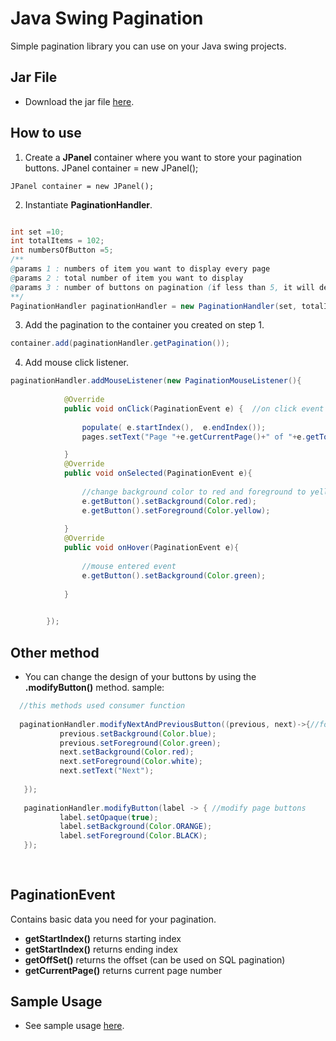 # Java Swing Pagination

Simple pagination library you can use on your Java swing projects.

## Jar File
- Download the jar file [here](https://github.com/soybean15/Java-swing-pagination/releases).



## How to use
1. Create a **JPanel** container where you want to store your pagination buttons. JPanel container = new JPanel();
```
JPanel container = new JPanel();
```
2. Instantiate **PaginationHandler**.
```java

int set =10;
int totalItems = 102;
int numbersOfButton =5;
/**
@params 1 : numbers of item you want to display every page
@params 2 : total number of item you want to display
@params 3 : number of buttons on pagination (if less than 5, it will default to 5).
**/
PaginationHandler paginationHandler = new PaginationHandler(set, totalItems, numbersOfButton);
```
3. Add the pagination to the container you created on step 1.
```java
container.add(paginationHandler.getPagination());
```
4. Add mouse click listener.

```java
paginationHandler.addMouseListener(new PaginationMouseListener(){
            
            @Override
            public void onClick(PaginationEvent e) {  //on click event  
                
                populate( e.startIndex(),  e.endIndex());
                pages.setText("Page "+e.getCurrentPage()+" of "+e.getTotalPage());

            }
            @Override
            public void onSelected(PaginationEvent e){
              
                //change background color to red and foreground to yellow once selected
                e.getButton().setBackground(Color.red);
                e.getButton().setForeground(Color.yellow);
                
            }
            @Override
            public void onHover(PaginationEvent e){
              
                //mouse entered event
                e.getButton().setBackground(Color.green);               
                
            }

          
        });
```


## Other method
 - You can change the design of your buttons by using the **.modifyButton()** method.
 sample:
 ```java    
   //this methods used consumer function
   
   paginationHandler.modifyNextAndPreviousButton((previous, next)->{//for previous and next button
            previous.setBackground(Color.blue);
            previous.setForeground(Color.green);
            next.setBackground(Color.red);
            next.setForeground(Color.white);
            next.setText("Next");
            
    });
    
    paginationHandler.modifyButton(label -> { //modify page buttons
            label.setOpaque(true);
            label.setBackground(Color.ORANGE);   
            label.setForeground(Color.BLACK);
    });
        
        
 ```
 
 ## PaginationEvent 
 Contains basic data you need for your pagination. 
 
 - **getStartIndex()** returns starting index
 - **getStartIndex()** returns ending index
 - **getOffSet()** returns the offset (can be used on SQL pagination)
 - **getCurrentPage()** returns current page number
 

 ## Sample Usage
- See sample usage [here](https://github.com/soybean15/Java-swing-pagination/tree/master/src/sample).

